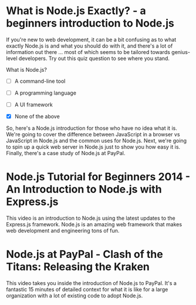 <!--
{
"name" : "node-video",
"version" : "0.0.1",
"title" : "Node.js and Express.js Video Blitz",
"description" : "This module provides two video introductions to Node.js. The first video is a general overview, and the other is a fast paced walkthrough of how Node.js works with the latest updates to the Express.js framework. After just 30 minutes of  viewing time (at 1x speed), your mind will be blown with the power and possibilities of Node.js. ",
"author" : "Jeff Whatcott",
"homepage" : "https://www.outlearn.com/user/25",
"freshnessDate" : 2015-06-17,
"license" : Creative Commons Attribution 4.0 International"
}
-->

<!-- @section -->

# What is Node.js Exactly? - a beginners introduction to Node.js

If you're new to web development, it can be a bit confusing as to what exactly Node.js is and what you should do with it, and there's a lot of information out there ... most of which seems to be tailored towards genius-level developers. Try out this quiz question to see where you stand.

<!-- @multipleChoice -->

What is Node.js?

- [ ] A command-line tool
- [ ] A programming language
- [ ] A UI framework
- [X] None of the above


<!-- @end -->

So, here's a Node.js introduction for those who have no idea what it is. We're going to cover the difference between JavaScript in a browser vs JavaScript in Node.js and the common uses for Node.js. Next, we're going to spin up a quick web server in Node.js just to show you how easy it is. Finally, there's a case study of Node.js at PayPal.

<!-- @resource, "url" : "https://www.youtube.com/watch?v=pU9Q6oiQNd0" -->

<!-- @task, "text" : "Watch the What is Node.js Exactly video."-->

<!-- @openResponse, "text" : "Write a one paragraph summary of what Node.js is."-->


<!-- @section -->
# Node.js Tutorial for Beginners 2014 - An Introduction to Node.js with Express.js

This video is an introduction to Node.js using the latest updates to the Express.js framework. Node.js is an amazing web framework that makes web development and engineering tons of fun.

<!-- @resource, "url" : "https://www.youtube.com/watch?v=FqMIyTH9wSg" -->

<!-- @task, "text" : "Watch the Node.js for beginners 2014 video."-->

<!-- @openResponse, "text" : "Now that you have seen Node.js in action, write a paragraph describing your impressions."-->

<!-- @section -->
# Node.js at PayPal - Clash of the Titans: Releasing the Kraken

This video takes you inside the introduction of Node.js to PayPal. It's a fantastic 15 minutes of detailed context for what it is like for a large organization with a lot of existing code to adopt Node.js.

<!-- @resource, "url" : "https://www.youtube.com/watch?v=tZWGb0HU2QM" -->

<!-- @task, "text" : "Watch the Node.js at PayPal - Clash of the Titans: Releasing the Kraken video."-->

<!-- @openResponse, "text" : "Now that you have seen how PayPal adopted Node.js, write a paragraph describing your impressions."-->
